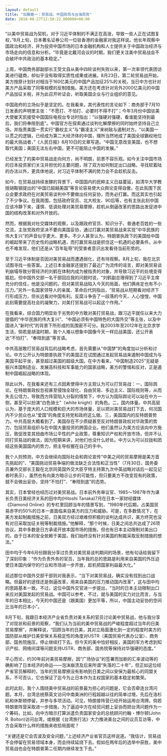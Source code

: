 ```yaml
---
layout: default
title: "加藤嘉一：贸易战、中国政局与台海局势"
date: 2018-08-27T12:50:22.000000+08:00
---
```


“以美中贸易战为契机，对于习近平体制的不满正在高涨，导致一些人正在试图复权，”8月上旬，日本著名证券公司一位驻香港的金融家对我这样说。他长年观察中国政治和经济，并为投资中国市场的日本金融机构和人士提供关于中国政治经济与市场走向的信息和分析。“毕竟是北戴河会议的时期，我们更关注美中贸易战会不会破坏中共政治的基本稳定。”


上周，中国商务部副部长王受文自从美中四轮谈判失败以来，第一次率领代表团访美进行磋商，却似乎没有取得实质性成果或进展。8月23日，第二轮贸易战开始，美方按原计划针对相当于160亿美元的中国产品加征25%的关税，当日中方也针对美方产品采取了同等规模的反制措施。美方还在考虑针对另外2000亿美元的中国产品加征关税，并为此召开听证会，听取美国企业与行业组织的意见。


中国政府的立场似乎是坚定的。在我看来，其代表性的言论如下：商务部于7月10日发表的声明里主张：“不愿打、不怕打、必要时不得不打”；今年3月份中国驻美大使崔天凯接受中国国际电视台专访时指出：“以强硬对强硬，看谁能坚持到最后，我们将奉陪到底”。中国官方在探索通过谈判化解摩擦的同时始终坚持自己立场，并指责美国一贯实行“霸权主义”与“霸凌主义”来树敌与遏制对方。“以美国一以贯之的逻辑，已经成为第二大经济体的中国，理所当然地成了美国全球霸权地位的最大挑战者，”《人民日报》8月10日的文章写道。“中国无意改变美国，也不想取代美国；美国无法左右中国，更不可能阻止中国的发展。”


已经发生了的美中贸易战走向何方，尚不明朗，前景不容乐观。如今关注中国市场的日本投资家们关注并担忧的主要问题，除了双方如何制定出口战略，寻找软着陆的办法以外，更具体地说，对习近平体制不满的势力会不会趁机反击。


如今，在贸易战持续发酵的背景下，中国国内的民粹主义日益蔓延，如清华大学教授胡鞍钢提出的“中国已超越美国”等言论容易使大众舆论变得自傲，在此氛围下民众会要求政府在对美贸易谈判中不要做出任何妥协，而务必打赢。而这其实也引起了不少争议。在我周围，包括政府官员、北大校友、90后等，也有主张此刻中国应该冷静下来，谨慎、低调处理对美贸易摩擦，趁机从倒逼改革的思路出发促进中国的结构改革和对外开放的。


然而，根据我对社交媒体的观察，以及跟政府官员、知识分子、普通老百姓的一些交流，主张党政府坚决不要向美国妥协，通过打赢对美贸易战来实现“中华民族的伟大复兴”的声音似乎更大、更多。不少人甚至认为，特朗普执政下的美国给中国的崛起带来了历史性的战略机遇，而打赢贸易战是抓住这一机遇的必要条件。从中也不难发现，他们还是从“百年耻辱”的受害者意识出发看待当前形势的。


至于习近平体制是否因对美贸易战而遭遇弱化，还有待观察。8月上旬，我在北京试图寻找一些答案。上述日本金融家还提到了最近广为流传的谣言，即对美贸易谈判崩塌导致分管经济的刘鹤在体制内成为被指责的对象，并导致习近平的处境变得尴尬。但中国外交部一名干部回应我的问题时说，“刘鹤副总理得到了习近平主席充分的信任，他是没问题的。但对美贸易战陷入今天的局面，他们俩肯定也有不小压力。”另外一名国家领导人的亲属、革命后代则指出，“贸易战从短期看对经济下行形成压力，但长远看对中国有利。反腐斗争告了一段落的今天，人心惶惶，中国此刻需要提高社会的凝聚力，对美打贸易战可以起这个作用。”


在我看来，综合国力明显处于劣势的中方敢对美打贸易战，跟习近平就任以来大力提倡的“中华民族的伟大复兴”、“中国必须有中国特色的大国外交”等主张，以及中国进入“新时代”的背景下所形成的氛围密不可分。我2003年至2012年在北京求学生活，倘若是胡温时期，我个人难以想象中国像今天一样应战美国，还公开表达“不怕打”、“奉陪到底”等言语。


中共高层敢打贸易战背后的战略考虑，首先需要从“中国梦”的角度加以分析和讨论。中方公开认为特朗普执政下的美国正在试图通过发起贸易战来遏制中国成为与美国平起平坐，甚至超过美国的超级大国。在中方看来，“中国制造2025”无疑是振兴本国制造业、发展高科技和军事能力的国家战略，美方的警惕和反对，正是遏制中国崛起战略的体现。


除此以外，在我看来还有三点因素使得中方主观认为可以打贸易战：一，国际舆论。在特朗普政权忽视甚至侵蚀全球化、自由贸易、多边主义、国际规则等，从而失去公信力，导致西方阵营陷入分裂的情势下，中方认为国际舆论可以站在中方一侧，甚至可以扮演“白色骑士”（white knight）的角色。二，国内体量。中共高层认为，基于庞大的人口规模和巨大的市场体量，足以把对美贸易战打下去，何况国内不少民众也从“爱国”的角度支持党和政府这么做。三，美国国内的反特朗普势力。中共高层大概看到了，美国存在不少质疑甚至反对特朗普政权对华政策的势力，包括贸易组织与在中国大量投资的跨国企业。他们虽然认为美方应该向中方施压，敦促改变其扭曲市场公平性的产业政策，尊重知识产权和开放市场，但并不认同打贸易战的做法，因为短期来讲，对他们也没什么好处。中方认为可以拉拢和团结这些美国国内的势力，把主导权握在自己的手中。


我个人则预测，中方会继续向国际社会和舆论宣传“中美之间的贸易摩擦是美方首先挑起的”、“美国挑动贸易争端的做法缺乏合法性和正当性”（7月30日，国务委员兼外交部长王毅在北京同英国外交大臣亨特主持第九次中英战略对话后一起见记者时表示），虽然也有向美方暗示让步的可能性，但只要美方不改变现有的政策，就不会做出妥协，坚持“不怕打”、“奉陪到底”的态势。


其实，日本曾经也经历过对美贸易战。日本前外务审议官、1985～1987年作为课长负责日美经济关系的田中均(Hitoshi Tanaka)7月在日本一家财经媒体《Diamond Online》的专栏里回顾当年的情景写到，“1980年代后期，占美国贸易赤字约50%的日本一直面临来自美方的压力和威胁。可是，在多数情况下，在美方发起制裁措施之前，日美双方经过艰难但积极的谈判达成共识，美方终究也没有对日采取加征关税等制裁措施。”他解释，“那个时候，日美之间总共达成了26项协议，其中多数是日方承诺开放本国市场的措施，但也有日本主动限制对美出口的。由于日本的安全依赖于美国，我们始终没有针对美国的制裁采取反制措施的想法。”


田中均于今年6月份跟我分享过负责对美贸易谈判期间的场景，他有句话给我留下了深刻印象：“作为负责外务的官员，当年我的总的思路是利用来自美国的外压迫使日本国内保守的行业和市场进一步开放，趁机把国家利益最大化。”


前述那位中国外交部干部则对我表示，“当下对美贸易战，确实没有找到出口战略。但最好的途径还是倒逼改革，用来自美国的压力推动国内改革”，这与田中均的思路基本一致。不过，这位中国外交官进一步提出，“当时的日本主动限制出口来应对美国发起的贸易战。中国可以参考，不过，就与美国的实力对比而言，与当年的日本相比，今天的中国还是（跟美国）更加平等，所以，中国主动妥协的空间比当年的日本小”。


8月下旬，我跟日本经济产业省负责对美关系的官员讨论美中贸易战，他与我分享了对现状和前景的观察，“我们认为当前的美中贸易战的严峻程度超过当年的日美贸易摩擦”，并解释说，“回顾当年的日美，其对立局面激化到一定的程度时美方的国防部从维护日美安保关系稳定性的角度对USTR（美国贸易代表办公室）、商务部、国务院施压，停止继续打下去。但今天的美中恰好相反，美国的军方考虑到知识产权、网络间谍等问题支持USTR、商务部、国务院等保持对华强硬的态度。”


平心而论，约30年前对美贸易摩擦，因“广场协议”的签署而加剧的汇率波动等的确影响了日本经济的命运——泡沫崩溃及后来所谓“失落的二十年”，但正如这位经产省官员解释的，当年的贸易摩擦没有影响到日美之间以安保为最核心的同盟关系，不可否认，它也保证了迄今为止日本作为主权国家的基本稳定和繁荣。


此时此刻，我个人围绕美中贸易战的前景最为担心的问题是，它会否牵连台湾问题。本月，台湾总统蔡英文访问中南美洲的行程超越以往的简单过境，先后在洛杉矶和休斯顿停留，并参与多项活动。可见，特朗普阵营已经开始运用台湾牌。倘若特朗普阵营采取进一步措施，为了逼迫中方在经贸问题上妥协而把台湾问题作为一个筹码，比如，向中方暗示打算派遣负责国家安全的总统顾问约翰・博尔顿(John R. Bolton)访问台湾，或根据《台湾旅行法》大力推进美台之间的议员互访等，中方会采取什么样的措施来收拾局面呢？


“关键还是它会否波及安全问题，”上述经济产业省官员这样说道。“我估计，贸易战不会停留在贸易领域本身，而会持续延烧下去。假如在两年后的选举中获胜，美中贸易战也会在特朗普第二任期内继续发生下去。”

